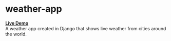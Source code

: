 # weather-app
<a href="http://weatherlive.herokuapp.com/"> <b> Live Demo </b></a> <br>
A weather app created in Django that shows live weather from cities around the world.
